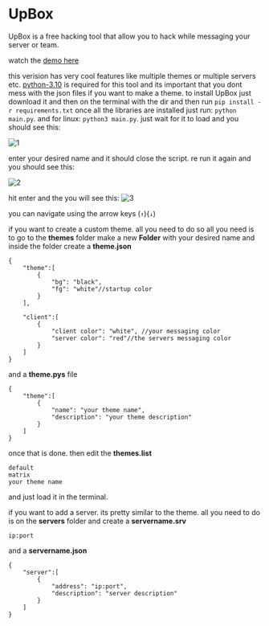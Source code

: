 # UpBox
UpBox is a free hacking tool that allow you to hack while messaging your server or team.

watch the [demo here](https://youtu.be/NeTSSWEfYNs)

this verision has very cool features like multiple themes or multiple servers etc. [python-3.10](https://www.python.org/downloads/release/python-3100/) is required for this tool and its important that you dont mess with the json files if you want to make a theme. to install UpBox just download it and then on the terminal with the dir and then run `pip install -r requirements.txt`
once all the libraries are installed just run: `python main.py`. and for linux: `python3 main.py`. just wait for it to load and you should see this:

![1](https://user-images.githubusercontent.com/103524696/196044847-f4e0ec47-83c0-4984-8851-cf53c2544e2a.PNG)

enter your desired name and it should close the script. re run it again and you should see this:

![2](https://user-images.githubusercontent.com/103524696/196044979-5f67ad8e-bf1d-4fa2-99d5-37d24837c86e.PNG)

hit enter and the you will see this:
![3](https://user-images.githubusercontent.com/103524696/196045117-2637afd6-f828-4072-9ae5-c55f0a09b61f.PNG)

you can navigate using the arrow keys (`↑`){`↓`)

if you want to create a custom theme. all you need to do so all you need is to go to the **themes** folder make a new **Folder** with your desired name and inside the folder create a **theme.json**
```
{
    "theme":[
        {
            "bg": "black",
            "fg": "white"//startup color
        }
    ],

    "client":[
        {
            "client color": "white", //your messaging color
            "server color": "red"//the servers messaging color
        }
    ]
}
```

 and a **theme.pys** file

```
{
    "theme":[
        {
            "name": "your theme name",
            "description": "your theme description"
        }
    ]
}
```
once that is done. then edit the **themes.list**
```
default
matrix
your theme name
```

and just load it in the terminal.

if you want to add a server. its pretty similar to the theme.
all you need to do is on the **servers** folder and create a **servername.srv**
```
ip:port
```
and a **servername.json**
```
{
    "server":[
        {
            "address": "ip:port",
            "description": "server description"
        }
    ]
}
```

